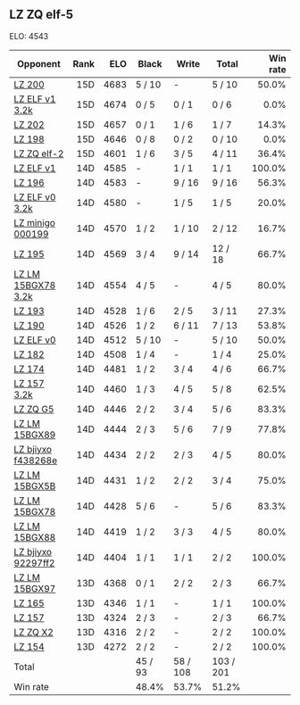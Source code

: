 ## LZ ZQ elf-5 ##

ELO: 4543

Opponent | Rank | ELO | Black | Write | Total | Win rate
---------|-----:|----:|-------|-------|-------|-------:
[LZ 200](LZ%20200.md) | 15D | 4683 | 5 / 10 | - | 5 / 10 | 50.0%
[LZ ELF v1 3.2k](LZ%20ELF%20v1%203.2k.md) | 15D | 4674 | 0 / 5 | 0 / 1 | 0 / 6 | 0.0%
[LZ 202](LZ%20202.md) | 15D | 4657 | 0 / 1 | 1 / 6 | 1 / 7 | 14.3%
[LZ 198](LZ%20198.md) | 15D | 4646 | 0 / 8 | 0 / 2 | 0 / 10 | 0.0%
[LZ ZQ elf-2](LZ%20ZQ%20elf-2.md) | 15D | 4601 | 1 / 6 | 3 / 5 | 4 / 11 | 36.4%
[LZ ELF v1](LZ%20ELF%20v1.md) | 14D | 4585 | - | 1 / 1 | 1 / 1 | 100.0%
[LZ 196](LZ%20196.md) | 14D | 4583 | - | 9 / 16 | 9 / 16 | 56.3%
[LZ ELF v0 3.2k](LZ%20ELF%20v0%203.2k.md) | 14D | 4580 | - | 1 / 5 | 1 / 5 | 20.0%
[LZ minigo 000199](LZ%20minigo%20000199.md) | 14D | 4570 | 1 / 2 | 1 / 10 | 2 / 12 | 16.7%
[LZ 195](LZ%20195.md) | 14D | 4569 | 3 / 4 | 9 / 14 | 12 / 18 | 66.7%
[LZ LM 15BGX78 3.2k](LZ%20LM%2015BGX78%203.2k.md) | 14D | 4554 | 4 / 5 | - | 4 / 5 | 80.0%
[LZ 193](LZ%20193.md) | 14D | 4528 | 1 / 6 | 2 / 5 | 3 / 11 | 27.3%
[LZ 190](LZ%20190.md) | 14D | 4526 | 1 / 2 | 6 / 11 | 7 / 13 | 53.8%
[LZ ELF v0](LZ%20ELF%20v0.md) | 14D | 4512 | 5 / 10 | - | 5 / 10 | 50.0%
[LZ 182](LZ%20182.md) | 14D | 4508 | 1 / 4 | - | 1 / 4 | 25.0%
[LZ 174](LZ%20174.md) | 14D | 4481 | 1 / 2 | 3 / 4 | 4 / 6 | 66.7%
[LZ 157 3.2k](LZ%20157%203.2k.md) | 14D | 4460 | 1 / 3 | 4 / 5 | 5 / 8 | 62.5%
[LZ ZQ G5](LZ%20ZQ%20G5.md) | 14D | 4446 | 2 / 2 | 3 / 4 | 5 / 6 | 83.3%
[LZ LM 15BGX89](LZ%20LM%2015BGX89.md) | 14D | 4444 | 2 / 3 | 5 / 6 | 7 / 9 | 77.8%
[LZ bjiyxo f438268e](LZ%20bjiyxo%20f438268e.md) | 14D | 4434 | 2 / 2 | 2 / 3 | 4 / 5 | 80.0%
[LZ LM 15BGX5B](LZ%20LM%2015BGX5B.md) | 14D | 4431 | 1 / 2 | 2 / 2 | 3 / 4 | 75.0%
[LZ LM 15BGX78](LZ%20LM%2015BGX78.md) | 14D | 4428 | 5 / 6 | - | 5 / 6 | 83.3%
[LZ LM 15BGX88](LZ%20LM%2015BGX88.md) | 14D | 4419 | 1 / 2 | 3 / 3 | 4 / 5 | 80.0%
[LZ bjiyxo 92297ff2](LZ%20bjiyxo%2092297ff2.md) | 14D | 4404 | 1 / 1 | 1 / 1 | 2 / 2 | 100.0%
[LZ LM 15BGX97](LZ%20LM%2015BGX97.md) | 13D | 4368 | 0 / 1 | 2 / 2 | 2 / 3 | 66.7%
[LZ 165](LZ%20165.md) | 13D | 4346 | 1 / 1 | - | 1 / 1 | 100.0%
[LZ 157](LZ%20157.md) | 13D | 4324 | 2 / 3 | - | 2 / 3 | 66.7%
[LZ ZQ X2](LZ%20ZQ%20X2.md) | 13D | 4316 | 2 / 2 | - | 2 / 2 | 100.0%
[LZ 154](LZ%20154.md) | 13D | 4272 | 2 / 2 | - | 2 / 2 | 100.0%
Total | | | 45 / 93 | 58 / 108 | 103 / 201 | 
Win rate| | | 48.4% | 53.7% | 51.2% | 

